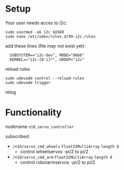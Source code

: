 # Setup
Your user needs acces to i2c:
```
sudo usermod -aG i2c $USER
sudo nano /etc/udev/rules.d/99-i2c.rules
```
add these lines (file may not exist yet):
```  
  SUBSYSTEM=="i2c-dev", MODE="0666"
  KERNEL=="i2c-[0-1]*", GROUP="i2c"
```
reload rules
```
sudo udevadm control --reload-rules
sudo udevadm trigger
```
relog

# Functionality
 
nodename `n10_servo_controller`

subscribed:
- `/n10/servo_cmd_wheels` `Float32MultiArray` `length 6`
  -  control wheelservos -pi/2 to pi/2
- `/n10/servo_cmd_arm` `Float32MultiArray` `length 6`
    - control robotarmservos -pi/2 to pi/2

